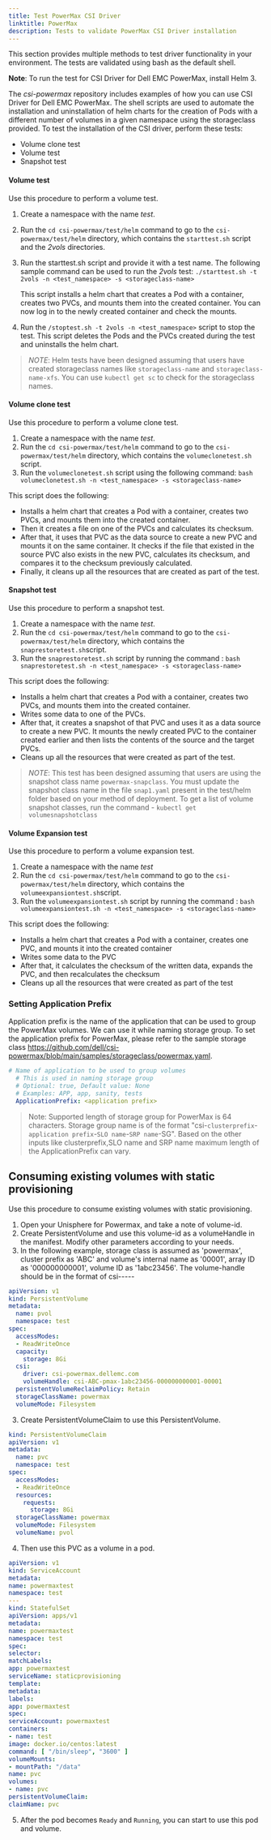 ```yaml
---
title: Test PowerMax CSI Driver
linktitle: PowerMax
description: Tests to validate PowerMax CSI Driver installation
---
```


This section provides multiple methods to test driver functionality in your environment. The tests are validated using bash as the default shell.

**Note**: To run the test for CSI Driver for Dell EMC PowerMax, install Helm 3.

The _csi-powermax_ repository includes examples of how you can use CSI Driver for Dell EMC PowerMax. The shell scripts are used to automate the installation and uninstallation of helm charts for the creation of Pods with a different number of volumes in a given namespace using the storageclass provided. To test the installation of the CSI driver, perform these tests:
- Volume clone test
- Volume test
- Snapshot test

#### Volume test

Use this procedure to perform a volume test.

1. Create a namespace with the name _test_.
2. Run the `cd csi-powermax/test/helm` command to go to the `csi-powermax/test/helm` directory, which contains the `starttest.sh` script and the _2vols_ directories.
3. Run the starttest.sh script and provide it with a test name. The following sample command can be used to run the _2vols_ test: `./starttest.sh -t 2vols -n <test_namespace> -s <storageclass-name>`

    This script installs a helm chart that creates a Pod with a container, creates two PVCs, and mounts them into the created container. You can now log in to the newly created container and check the mounts.
4. Run the `/stoptest.sh -t 2vols -n <test_namespace>` script to stop the test. This script deletes the Pods and the PVCs created during the test and uninstalls the helm chart.

>*NOTE*: Helm tests have been designed assuming that users have created storageclass names like `storageclass-name` and `storageclass-name-xfs`. You can use `kubectl get sc` to check for the storageclass names.

#### Volume clone test

Use this procedure to perform a volume clone test.

1. Create a namespace with the name _test_.
2. Run the `cd csi-powermax/test/helm` command to go to the `csi-powermax/test/helm` directory, which contains the `volumeclonetest.sh` script.
3. Run the `volumeclonetest.sh` script using the following command: `bash volumeclonetest.sh -n <test_namespace> -s <storageclass-name>`

This script does the following:
- Installs a helm chart that creates a Pod with a container, creates two PVCs, and mounts them into the created container.
- Then it creates a file on one of the PVCs and calculates its checksum.
- After that, it uses that PVC as the data source to create a new PVC and mounts it on the same container. It checks if the file that existed in the source PVC also exists in the new PVC, calculates its checksum, and compares it to the checksum previously calculated.
- Finally, it cleans up all the resources that are created as part of the test.


#### Snapshot test

Use this procedure to perform a snapshot test.

1. Create a namespace with the name _test_.
2. Run the `cd csi-powermax/test/helm` command to go to the `csi-powermax/test/helm` directory, which contains the `snaprestoretest.sh`script.
3. Run the `snaprestoretest.sh` script by running the command : `bash snaprestoretest.sh -n <test_namespace> -s <storageclass-name>`
  
  This script does the following:
  - Installs a helm chart that creates a Pod with a container, creates two PVCs, and mounts them into the created container.
  - Writes some data to one of the PVCs.
  - After that, it creates a snapshot of that PVC and uses it as a data source to create a new PVC. It mounts the newly created PVC to the container created earlier and then lists the contents of the source and the target PVCs.
  - Cleans up all the resources that were created as part of the test.

>*NOTE*: This test has been designed assuming that users are using the snapshot class name `powermax-snapclass`. You must update the snapshot class name in the file `snap1.yaml` present in the test/helm folder based on your method of deployment. To get a list of volume snapshot classes, run the command - `kubectl get volumesnapshotclass`

#### Volume Expansion test

Use this procedure to perform a volume expansion test.

1. Create a namespace with the name _test_
2. Run the `cd csi-powermax/test/helm` command to go to the `csi-powermax/test/helm` directory, which contains the `volumeexpansiontest.sh`script.
3. Run the `volumeexpansiontest.sh` script by running the command : `bash volumeexpansiontest.sh -n <test_namespace> -s <storageclass-name>`

  This script does the following:
  - Installs a helm chart that creates a Pod with a container, creates one PVC, and mounts it into the created container
  - Writes some data to the PVC
  - After that, it calculates the checksum of the written data, expands the PVC, and then recalculates the checksum
  - Cleans up all the resources that were created as part of the test

### Setting Application Prefix 

Application prefix is the name of the application that can be used to group the PowerMax volumes. We can use it while naming storage group. To set the application prefix for PowerMax, please refer to the sample storage class https://github.com/dell/csi-powermax/blob/main/samples/storageclass/powermax.yaml.

```yaml
# Name of application to be used to group volumes
  # This is used in naming storage group
  # Optional: true, Default value: None
  # Examples: APP, app, sanity, tests
  ApplicationPrefix: <application prefix>  
```
>Note: Supported length of storage group for PowerMax is 64 characters. Storage group name is of the format "csi-`clusterprefix`-`application prefix`-`SLO name`-`SRP name`-SG". Based on the other inputs like clusterprefix,SLO name and SRP name maximum length of the ApplicationPrefix can vary.

## Consuming existing volumes with static provisioning

Use this procedure to consume existing volumes with static provisioning.

1. Open your Unisphere for Powermax, and take a note of volume-id.
2. Create PersistentVolume and use this volume-id as a volumeHandle in the manifest. Modify other parameters according to your needs.
3. In the following example, storage class is assumed as 'powermax', cluster prefix as 'ABC' and volume's internal name as '00001', array ID as '000000000001', volume ID as '1abc23456'. The volume-handle should be in the format of csi-<clusterPrefix>-<volumeNamePrefix>-<id>-<arrayID>-<volumeID>

```yaml
apiVersion: v1
kind: PersistentVolume
metadata:
  name: pvol
  namespace: test  
spec:
  accessModes:
  - ReadWriteOnce
  capacity:
    storage: 8Gi
  csi:
    driver: csi-powermax.dellemc.com
    volumeHandle: csi-ABC-pmax-1abc23456-000000000001-00001
  persistentVolumeReclaimPolicy: Retain
  storageClassName: powermax
  volumeMode: Filesystem
```

3. Create PersistentVolumeClaim to use this PersistentVolume.

```yaml
kind: PersistentVolumeClaim
apiVersion: v1
metadata:
  name: pvc
  namespace: test
spec:
  accessModes:
  - ReadWriteOnce
  resources:
    requests:
      storage: 8Gi
  storageClassName: powermax
  volumeMode: Filesystem
  volumeName: pvol         
```

4. Then use this PVC as a volume in a pod.

```yaml
apiVersion: v1
kind: ServiceAccount
metadata:
name: powermaxtest
namespace: test
---
kind: StatefulSet
apiVersion: apps/v1
metadata:
name: powermaxtest
namespace: test
spec:
selector:
matchLabels:
app: powermaxtest
serviceName: staticprovisioning
template:
metadata:
labels:
app: powermaxtest
spec:
serviceAccount: powermaxtest
containers:
- name: test
image: docker.io/centos:latest
command: [ "/bin/sleep", "3600" ]
volumeMounts:
- mountPath: "/data"
name: pvc
volumes:
- name: pvc
persistentVolumeClaim:
claimName: pvc
```

5. After the pod becomes `Ready` and `Running`, you can start to use this pod and volume.
